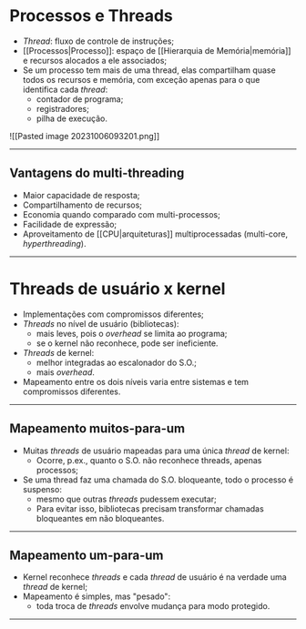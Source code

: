 # Processos e Threads

- *Thread*: fluxo de controle de instruções;
- [[Processos|Processo]]: espaço de [[Hierarquia de Memória|memória]] e recursos alocados a ele associados;
- Se um processo tem mais de uma thread, elas compartilham quase todos os recursos e memória, com exceção apenas para o que identifica cada *thread*:
	- contador de programa;
	- registradores;
	- pilha de execução.

![[Pasted image 20231006093201.png]]

---

## Vantagens do multi-threading

- Maior capacidade de resposta;
- Compartilhamento de recursos;
- Economia quando comparado com multi-processos;
- Facilidade de expressão;
- Aproveitamento de [[CPU|arquiteturas]] multiprocessadas (multi-core, *hyperthreading*).

---

# Threads de usuário x kernel

- Implementações com compromissos diferentes;
- *Threads* no nível de usuário (bibliotecas):
	- mais leves, pois o *overhead* se limita ao programa;
	- se o kernel não reconhece, pode ser ineficiente.
- *Threads* de kernel:
	- melhor integradas ao escalonador do S.O.;
	- mais *overhead*.
- Mapeamento entre os dois níveis varia entre sistemas e tem compromissos diferentes.

---

## Mapeamento muitos-para-um

- Muitas *threads* de usuário mapeadas para uma única *thread* de kernel:
	- Ocorre, p.ex., quanto o S.O. não reconhece threads, apenas processos;
- Se uma thread faz uma chamada do S.O. bloqueante, todo o processo é suspenso:
	- mesmo que outras *threads* pudessem executar;
	- Para evitar isso, bibliotecas precisam transformar chamadas bloqueantes em não bloqueantes.

---

## Mapeamento um-para-um

- Kernel reconhece *threads* e cada *thread* de usuário é na verdade uma *thread* de kernel;
- Mapeamento é simples, mas "pesado":
	- toda troca de *threads* envolve mudança para modo protegido.

---


